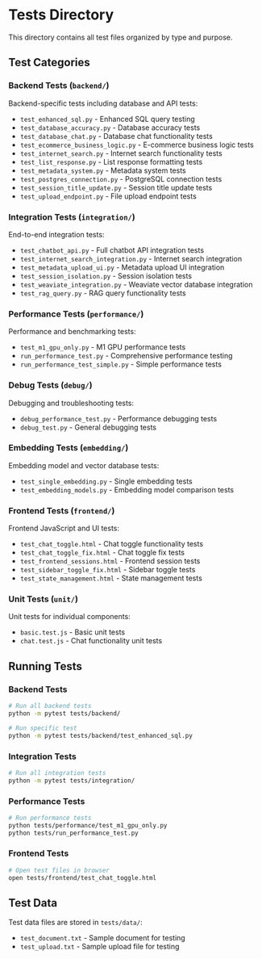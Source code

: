 # Tests Directory

This directory contains all test files organized by type and purpose.

## Test Categories

### Backend Tests (`backend/`)
Backend-specific tests including database and API tests:
- `test_enhanced_sql.py` - Enhanced SQL query testing
- `test_database_accuracy.py` - Database accuracy tests
- `test_database_chat.py` - Database chat functionality tests
- `test_ecommerce_business_logic.py` - E-commerce business logic tests
- `test_internet_search.py` - Internet search functionality tests
- `test_list_response.py` - List response formatting tests
- `test_metadata_system.py` - Metadata system tests
- `test_postgres_connection.py` - PostgreSQL connection tests
- `test_session_title_update.py` - Session title update tests
- `test_upload_endpoint.py` - File upload endpoint tests

### Integration Tests (`integration/`)
End-to-end integration tests:
- `test_chatbot_api.py` - Full chatbot API integration tests
- `test_internet_search_integration.py` - Internet search integration
- `test_metadata_upload_ui.py` - Metadata upload UI integration
- `test_session_isolation.py` - Session isolation tests
- `test_weaviate_integration.py` - Weaviate vector database integration
- `test_rag_query.py` - RAG query functionality tests

### Performance Tests (`performance/`)
Performance and benchmarking tests:
- `test_m1_gpu_only.py` - M1 GPU performance tests
- `run_performance_test.py` - Comprehensive performance testing
- `run_performance_test_simple.py` - Simple performance tests

### Debug Tests (`debug/`)
Debugging and troubleshooting tests:
- `debug_performance_test.py` - Performance debugging tests
- `debug_test.py` - General debugging tests

### Embedding Tests (`embedding/`)
Embedding model and vector database tests:
- `test_single_embedding.py` - Single embedding tests
- `test_embedding_models.py` - Embedding model comparison tests

### Frontend Tests (`frontend/`)
Frontend JavaScript and UI tests:
- `test_chat_toggle.html` - Chat toggle functionality tests
- `test_chat_toggle_fix.html` - Chat toggle fix tests
- `test_frontend_sessions.html` - Frontend session tests
- `test_sidebar_toggle_fix.html` - Sidebar toggle tests
- `test_state_management.html` - State management tests

### Unit Tests (`unit/`)
Unit tests for individual components:
- `basic.test.js` - Basic unit tests
- `chat.test.js` - Chat functionality unit tests

## Running Tests

### Backend Tests
```bash
# Run all backend tests
python -m pytest tests/backend/

# Run specific test
python -m pytest tests/backend/test_enhanced_sql.py
```

### Integration Tests
```bash
# Run all integration tests
python -m pytest tests/integration/
```

### Performance Tests
```bash
# Run performance tests
python tests/performance/test_m1_gpu_only.py
python tests/run_performance_test.py
```

### Frontend Tests
```bash
# Open test files in browser
open tests/frontend/test_chat_toggle.html
```

## Test Data
Test data files are stored in `tests/data/`:
- `test_document.txt` - Sample document for testing
- `test_upload.txt` - Sample upload file for testing 